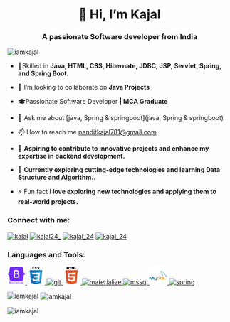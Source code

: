<h1 align="center">👋 Hi, I’m Kajal</h1>
<h3 align="center">A passionate Software developer from India</h3>

<p align="left"> <img src="https://komarev.com/ghpvc/?username=iamkajal&label=Profile%20views&color=0e75b6&style=flat" alt="iamkajal" /> </p>

- 🌟Skilled in **Java, HTML, CSS, Hibernate, JDBC, JSP, Servlet, Spring, and Spring Boot.**

- 👯 I’m looking to collaborate on **Java Projects**

- 🎓Passionate Software Developer **| MCA Graduate**

- 💬 Ask me about [java, Spring & springboot](java, Spring & springboot)

- 📫 How to reach me [panditkajal781@gmail.com](panditkajal781@gmail.com)

- 🎯 **Aspiring to contribute to innovative projects and enhance my expertise in backend development.**

- 🌱 **Currently exploring cutting-edge technologies and learning Data Structure and Algorithm..**

- ⚡ Fun fact **I love exploring new technologies and applying them to real-world projects.**

<h3 align="left">Connect with me:</h3>
<p align="left">
<a href="https://linkedin.com/in/kajal" target="blank"><img align="center" src="https://raw.githubusercontent.com/rahuldkjain/github-profile-readme-generator/master/src/images/icons/Social/linked-in-alt.svg" alt="kajal" height="30" width="40" /></a>
<a href="https://instagram.com/kajal24_" target="blank"><img align="center" src="https://raw.githubusercontent.com/rahuldkjain/github-profile-readme-generator/master/src/images/icons/Social/instagram.svg" alt="kajal24_" height="30" width="40" /></a>
<a href="https://www.leetcode.com/kajal_24" target="blank"><img align="center" src="https://raw.githubusercontent.com/rahuldkjain/github-profile-readme-generator/master/src/images/icons/Social/leet-code.svg" alt="kajal_24" height="30" width="40" /></a>
<a href="https://www.hackerearth.com/kajal_24" target="blank"><img align="center" src="https://raw.githubusercontent.com/rahuldkjain/github-profile-readme-generator/master/src/images/icons/Social/hackerearth.svg" alt="kajal_24" height="30" width="40" /></a>
</p>

<h3 align="left">Languages and Tools:</h3>
<p align="left"> <a href="https://getbootstrap.com" target="_blank" rel="noreferrer"> <img src="https://raw.githubusercontent.com/devicons/devicon/master/icons/bootstrap/bootstrap-plain-wordmark.svg" alt="bootstrap" width="40" height="40"/> </a> <a href="https://www.w3schools.com/css/" target="_blank" rel="noreferrer"> <img src="https://raw.githubusercontent.com/devicons/devicon/master/icons/css3/css3-original-wordmark.svg" alt="css3" width="40" height="40"/> </a> <a href="https://git-scm.com/" target="_blank" rel="noreferrer"> <img src="https://www.vectorlogo.zone/logos/git-scm/git-scm-icon.svg" alt="git" width="40" height="40"/> </a> <a href="https://www.w3.org/html/" target="_blank" rel="noreferrer"> <img src="https://raw.githubusercontent.com/devicons/devicon/master/icons/html5/html5-original-wordmark.svg" alt="html5" width="40" height="40"/> </a> <a href="https://materializecss.com/" target="_blank" rel="noreferrer"> <img src="https://raw.githubusercontent.com/prplx/svg-logos/5585531d45d294869c4eaab4d7cf2e9c167710a9/svg/materialize.svg" alt="materialize" width="40" height="40"/> </a> <a href="https://www.microsoft.com/en-us/sql-server" target="_blank" rel="noreferrer"> <img src="https://www.svgrepo.com/show/303229/microsoft-sql-server-logo.svg" alt="mssql" width="40" height="40"/> </a> <a href="https://www.mysql.com/" target="_blank" rel="noreferrer"> <img src="https://raw.githubusercontent.com/devicons/devicon/master/icons/mysql/mysql-original-wordmark.svg" alt="mysql" width="40" height="40"/> </a> <a href="https://spring.io/" target="_blank" rel="noreferrer"> <img src="https://www.vectorlogo.zone/logos/springio/springio-icon.svg" alt="spring" width="40" height="40"/> </a> </p>

<p><img align="left" src="https://github-readme-stats.vercel.app/api/top-langs?username=iamkajal&show_icons=true&locale=en&layout=compact" alt="iamkajal" /></p>

<p>&nbsp;<img align="center" src="https://github-readme-stats.vercel.app/api?username=iamkajal&show_icons=true&locale=en" alt="iamkajal" /></p>

<p><img align="center" src="https://github-readme-streak-stats.herokuapp.com/?user=iamkajal&" alt="iamkajal" /></p>
